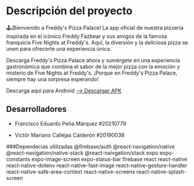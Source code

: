 # Descripción del proyecto

🕹️¡Bienvenido a Freddy's Pizza Palace! La app oficial de nuestra pizzería inspirada en el icónico Freddy Fazbear y sus amigos de la famosa franquicia Five Nights at Freddy's. Aquí, la diversión y la deliciosa pizza se unen para ofrecerte una experiencia única.


Descarga Freddy's Pizza Palace ahora y sumérgete en una experiencia gastronómica que combina el sabor de la mejor pizza con la emoción y misterio de Five Nights at Freddy's. ¡Porque en Freddy's Pizza Palace, siempre hay una sorpresa esperando!

Descarga aqui para Android 
[--> Descargar APK](https://expo.dev/accounts/franp64/projects/Freddy_Fazzbear/builds/389f8baf-6004-481e-a6cf-e674cfac78fa)


## Desarrolladores
- Francisco Eduardo Peña Márquez #20210779
* Victór Mariano Callejas Calderón #20190038


###Dependecias utilizadas
@firebase/auth
@react-navigation/native
@react-navigation/native-stack
@react-naivgation/stack
expo
expo-constants
expo-image-screen
expo-status-bar
firebase
react
react-native
react-native-dotenv
react-native-fast-image
react-native-gesture-handler
react-native-safe-area-context
react-native-screens
react-native-splash-screen
